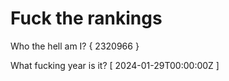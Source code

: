 # Fuck the rankings

Who the hell am I?
{ 2320966 }

What fucking year is it?
[ 2024-01-29T00:00:00Z ]
